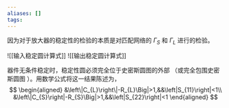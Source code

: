 ```yaml
---
aliases: []
tags:
---
```

因为对于放大器的稳定性的检验的本质是对匹配网络的 $\Gamma_{S}$ 和 $\Gamma_{L}$ 进行的检验。

![[输入稳定圆计算式]]
![[输出稳定圆计算式]]

器件无条件稳定时，稳定性圆必须完全位于史密斯圆图的外部 （或完全包围史密斯圆图 ）。用数学公式将这一结果陈述为，
$$
\begin{aligned}
&\left\|C_{L}\right\|-R_{L}\Big|>1,&&\left|S_{11}\right|<1\\
&\left\|C_{S}\right|-R_{S}\Big|>1,&&\left|S_{22}\right|<1
\end{aligned}
$$
